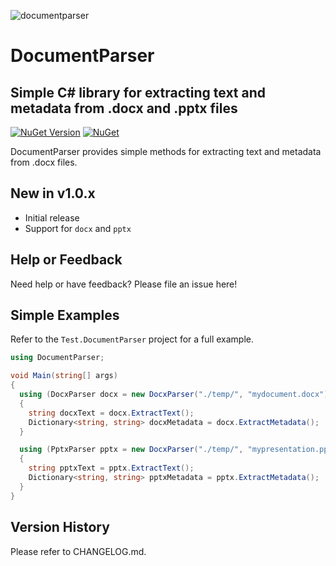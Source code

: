 ﻿![documentparser](https://raw.githubusercontent.com/jchristn/DocumentParser/main/assets/logo.ico)

# DocumentParser

## Simple C# library for extracting text and metadata from .docx and .pptx files

[![NuGet Version](https://img.shields.io/nuget/v/DocumentParser.svg?style=flat)](https://www.nuget.org/packages/DocumentParser/) [![NuGet](https://img.shields.io/nuget/dt/DocumentParser.svg)](https://www.nuget.org/packages/DocumentParser)    

DocumentParser provides simple methods for extracting text and metadata from .docx files.

## New in v1.0.x

- Initial release
- Support for ```docx``` and ```pptx```

## Help or Feedback

Need help or have feedback? Please file an issue here!

## Simple Examples

Refer to the ```Test.DocumentParser``` project for a full example.

```csharp
using DocumentParser;

void Main(string[] args)
{
  using (DocxParser docx = new DocxParser("./temp/", "mydocument.docx"))
  {
    string docxText = docx.ExtractText();
    Dictionary<string, string> docxMetadata = docx.ExtractMetadata();
  }

  using (PptxParser pptx = new DocxParser("./temp/", "mypresentation.pptx"))
  {
    string pptxText = pptx.ExtractText();
    Dictionary<string, string> pptxMetadata = pptx.ExtractMetadata();
  }
}
```

## Version History

Please refer to CHANGELOG.md.
